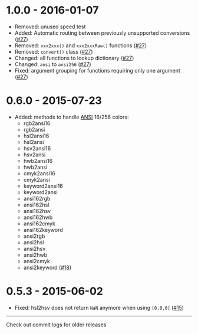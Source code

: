 # 1.0.0 - 2016-01-07

- Removed: unused speed test
- Added: Automatic routing between previously unsupported conversions
  ([#27](https://github.com/Qix-/color-convert/pull/27))
- Removed: `xxx2xxx()` and `xxx2xxxRaw()` functions
  ([#27](https://github.com/Qix-/color-convert/pull/27))
- Removed: `convert()` class
  ([#27](https://github.com/Qix-/color-convert/pull/27))
- Changed: all functions to lookup dictionary
  ([#27](https://github.com/Qix-/color-convert/pull/27))
- Changed: `ansi` to `ansi256`
  ([#27](https://github.com/Qix-/color-convert/pull/27))
- Fixed: argument grouping for functions requiring only one argument
  ([#27](https://github.com/Qix-/color-convert/pull/27))

# 0.6.0 - 2015-07-23

- Added: methods to handle
  [ANSI](https://en.wikipedia.org/wiki/ANSI_escape_code#Colors) 16/256 colors:
  - rgb2ansi16
  - rgb2ansi
  - hsl2ansi16
  - hsl2ansi
  - hsv2ansi16
  - hsv2ansi
  - hwb2ansi16
  - hwb2ansi
  - cmyk2ansi16
  - cmyk2ansi
  - keyword2ansi16
  - keyword2ansi
  - ansi162rgb
  - ansi162hsl
  - ansi162hsv
  - ansi162hwb
  - ansi162cmyk
  - ansi162keyword
  - ansi2rgb
  - ansi2hsl
  - ansi2hsv
  - ansi2hwb
  - ansi2cmyk
  - ansi2keyword
    ([#18](https://github.com/harthur/color-convert/pull/18))

# 0.5.3 - 2015-06-02

- Fixed: hsl2hsv does not return `NaN` anymore when using `[0,0,0]`
  ([#15](https://github.com/harthur/color-convert/issues/15))

---

Check out commit logs for older releases
